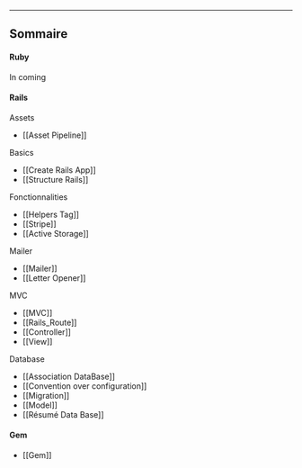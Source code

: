 -------------

## Sommaire

#### Ruby

In coming


#### Rails

Assets
- [[Asset Pipeline]]

Basics
- [[Create Rails App]]
- [[Structure Rails]]

Fonctionnalities
- [[Helpers Tag]]
- [[Stripe]]
- [[Active Storage]]

Mailer 
- [[Mailer]]
- [[Letter Opener]]

MVC
- [[MVC]]
- [[Rails_Route]]
- [[Controller]]
- [[View]]

Database
- [[Association DataBase]]
- [[Convention over configuration]]
- [[Migration]]
- [[Model]]
- [[Résumé Data Base]]

#### Gem

- [[Gem]]